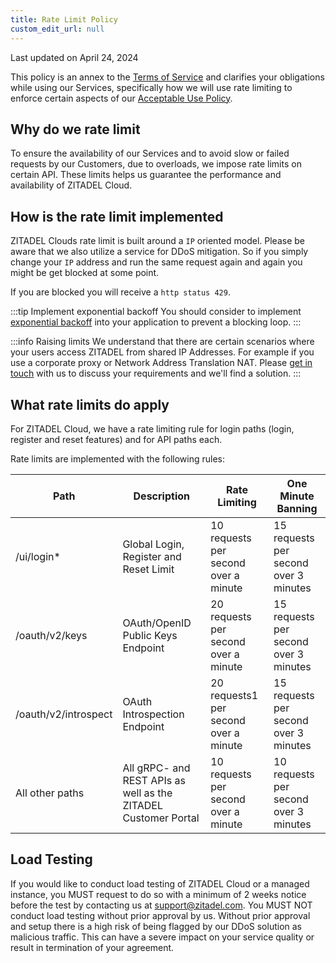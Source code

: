 ```yaml
---
title: Rate Limit Policy
custom_edit_url: null
---
```


Last updated on April 24, 2024

This policy is an annex to the [Terms of Service](../terms-of-service) and clarifies your obligations while using our Services, specifically how we will use rate limiting to enforce certain aspects of our [Acceptable Use Policy](acceptable-use-policy).

## Why do we rate limit

To ensure the availability of our Services and to avoid slow or failed requests by our Customers, due to overloads, we impose rate limits on certain API. These limits helps us guarantee the performance and availability of ZITADEL Cloud.

## How is the rate limit implemented

ZITADEL Clouds rate limit is built around a `IP` oriented model.
Please be aware that we also utilize a service for DDoS mitigation.
So if you simply change your `IP` address and run the same request again and again you might be get blocked at some point.

If you are blocked you will receive a `http status 429`.

:::tip Implement exponential backoff
You should consider to implement [exponential backoff](https://en.wikipedia.org/wiki/Exponential_backoff) into your application to prevent a blocking loop.
:::

:::info Raising limits
We understand that there are certain scenarios where your users access ZITADEL from shared IP Addresses.
For example if you use a corporate proxy or Network Address Translation NAT.
Please [get in touch](https://zitadel.com/contact) with us to discuss your requirements and we'll find a solution.
:::

## What rate limits do apply

For ZITADEL Cloud, we have a rate limiting rule for login paths (login, register and reset features) and for API paths each.

Rate limits are implemented with the following rules:

| Path                     | Description                            | Rate Limiting                        | One Minute Banning                     |
|--------------------------|----------------------------------------|--------------------------------------|----------------------------------------|
| /ui/login*               | Global Login, Register and Reset Limit | 10 requests per second over a minute | 15 requests per second over 3 minutes |
| /oauth/v2/keys               | OAuth/OpenID Public Keys Endpoint | 20 requests per second over a minute | 15 requests per second over 3 minutes |
| /oauth/v2/introspect               | OAuth Introspection Endpoint | 20 requests1 per second over a minute | 15 requests per second over 3 minutes |
| All other paths | All gRPC- and REST APIs as well as the ZITADEL Customer Portal | 10 requests per second over a minute       | 10 requests per second over 3 minutes   |

## Load Testing

If you would like to conduct load testing of ZITADEL Cloud or a managed instance, you MUST request to do so with a minimum of 2 weeks notice before the test by contacting us at [support@zitadel.com](mailto:support@zitadel.com).
You MUST NOT conduct load testing without prior approval by us. Without prior approval and setup there is a high risk of being flagged by our DDoS solution as malicious traffic. This can have a severe impact on your service quality or result in termination of your agreement.
